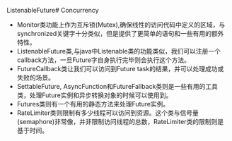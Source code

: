 ListenableFuture# Concurrency
- Monitor类功能上作为互斥锁(Mutex),确保线性的访问代码中定义的区域，与synchronized关键字十分类似，但是提供了更简单的语句和一些有用的额外特性。
- ListenableFuture类,与java中Listenable类的功能类似，我们可以注册一个callback方法，一旦Future字自身执行完毕则会执行这个方法。
- FutureCallback类让我们可以访问到Future task的结果，并可以处理成功或失败的场景。
- SettableFuture, AsyncFunction和FutureFallback类则是一些有用的工具类，处理Future实例和异步转换对象的时候可以使用到。
- Futures类则有一个有用的静态方法来处理Future实例。
- RateLimiter类则限制有多少线程可以访问到资源。这个类与信号量(semaphore)非常像，并非限制访问线程的总数，RateLimiter类的限制则是基于时间。
